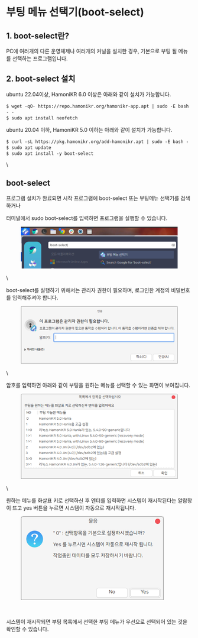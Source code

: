 # 부팅 메뉴 선택기(boot-select)



## 1. boot-select란?

PC에 여러개의 다른 운영체제나 여러개의 커널을 설치한 경우, 기본으로 부팅 될 메뉴를 선택하는 프로그램입니다.



## 2. boot-select 설치

&#x20;ubuntu 22.04이상, HamoniKR 6.0 이상은 아래와 같이 설치가 가능합니다.&#x20;

```
$ wget -qO- https://repo.hamonikr.org/hamonikr-app.apt | sudo -E bash - -
$ sudo apt install neofetch
```



ubuntu 20.04 이하, HamoniKR 5.0 이하는 아래와 같이 설치가 가능합니다.

```
$ curl -sL https://pkg.hamonikr.org/add-hamonikr.apt | sudo -E bash -
$ sudo apt update
$ sudo apt install -y boot-select
```

\


## boot-select &#x20;

프로그램 설치가 완료되면 시작 프로그램에  boot-select 또는 부팅메뉴 선택기를 검색하거나

터미널에서 sudo boot-select를 입력하면 프로그램을 실행할 수 있습니다.&#x20;

<figure><img src="../../.gitbook/assets/1 (15).png" alt=""><figcaption></figcaption></figure>

\


boot-select를 실행하기 위해서는 관리자 권한이 필요하며, 로그인한 계정의 비밀번호를 입력해주셔야 합니다.

<figure><img src="../../.gitbook/assets/2 (9).png" alt=""><figcaption></figcaption></figure>

\


암호를 입력하면 아래와 같이 부팅을 원하는 메뉴를 선택할 수 있는 화면이 보여집니다.&#x20;

<figure><img src="../../.gitbook/assets/3 (10).png" alt=""><figcaption></figcaption></figure>

\


원하는 메뉴를 화살표 키로 선택하신 후 엔터를 입력하면 시스템이 재시작된다는 알람창이 뜨고 yes 버튼을 누르면 시스템이 자동으로 재시작됩니다.&#x20;

<figure><img src="../../.gitbook/assets/4 (10).png" alt=""><figcaption><p><br></p></figcaption></figure>

시스템이 재시작되면 부팅 목록에서 선택한 부팅 메뉴가 우선으로 선택되어 있는 것을 확인할 수 있습니다.&#x20;
